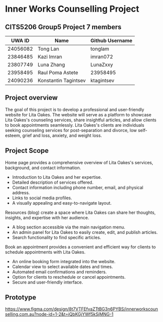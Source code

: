 # Inner Works Counselling Project

## CITS5206 Group5 Project 7 members

| UWA ID  | Name | Github Username |
|---------|------|-----------------|
|24056082 |Tong Lan|tonglam|
|23846485 |Kazi Imran|imran072|
|23807749|Luna Zhang|LunaZxxy|
|23958495|Raul Poma Astete|23958495|
|24090236 |Konstantin Tagintsev|ktagintsev|

## Project overview

The goal of this project is to develop a professional and user-friendly website for Lita Oakes. The website will serve as a platform to showcase Lita Oakes's counseling services, share insightful articles, and allow clients to book appointments seamlessly. Lita Oakes's clients are individuals seeking counseling services for post-separation and divorce, low self-esteem, grief and loss, anxiety, and weight loss.

## Project Scope

Home page provides a comprehensive overview of Lita Oakes's services, background, and contact information.
- Introduction to Lita Oakes and her expertise.
- Detailed description of services offered.
- Contact information including phone number, email, and physical address.
- Links to social media profiles.
- A visually appealing and easy-to-navigate layout.

Resources (blog) create a space where Lita Oakes can share her thoughts, insights, and expertise with her audience.
- A blog section accessible via the main navigation menu.
- An admin panel for Lita Oakes to easily create, edit, and publish articles.
- Search functionality to find specific articles.

Book an appointment provides a convenient and efficient way for clients to schedule appointments with Lita Oakes.
- An online booking form integrated into the website.
- Calendar view to select available dates and times.
- Automated email confirmations and reminders.
- Option for clients to reschedule or cancel appointments.
- Secure and user-friendly interface.

## Prototype

https://www.figma.com/design/8t7VTFEfvaZTtBG3n6PYBS/innerworkscounselling.com.au?node-id=1-2&t=iQbKGjYWf5kSjMNG-1